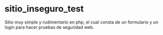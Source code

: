 # sitio_inseguro_test

Sitio muy simple y rudimentario en php, el cual consta de un formulario y un login para hacer pruebas de seguridad web.
